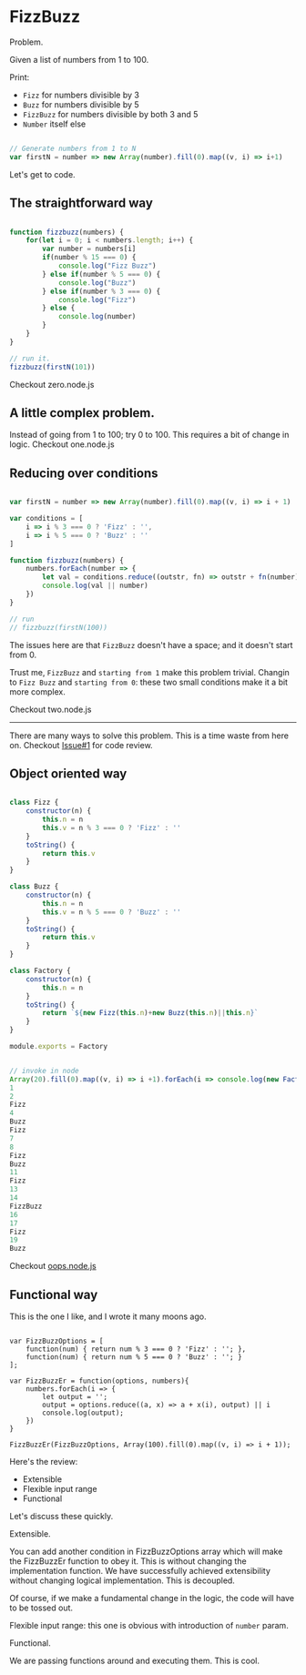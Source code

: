 # FizzBuzz

Problem.

Given a list of numbers from  1 to 100.

Print:

-    `Fizz` for numbers divisible by 3
-    `Buzz` for numbers divisible by 5
-    `FizzBuzz` for numbers divisible by both 3 and 5
-    `Number` itself else

```javascript

// Generate numbers from 1 to N
var firstN = number => new Array(number).fill(0).map((v, i) => i+1)

```

Let's get to code.

## The straightforward way

```javascript

function fizzbuzz(numbers) {
    for(let i = 0; i < numbers.length; i++) {
        var number = numbers[i]
        if(number % 15 === 0) {
            console.log("Fizz Buzz")
        } else if(number % 5 === 0) {
            console.log("Buzz")
        } else if(number % 3 === 0) {
            console.log("Fizz")
        } else {
            console.log(number)
        }
    }
}

// run it.
fizzbuzz(firstN(101))

```

Checkout zero.node.js

## A little complex problem.

Instead of going from 1 to 100; try 0 to 100. This requires a bit of change in logic. Checkout one.node.js

## Reducing over conditions

```javascript

var firstN = number => new Array(number).fill(0).map((v, i) => i + 1)

var conditions = [
    i => i % 3 === 0 ? 'Fizz' : '',
    i => i % 5 === 0 ? 'Buzz' : ''
]

function fizzbuzz(numbers) {
    numbers.forEach(number => {
        let val = conditions.reduce((outstr, fn) => outstr + fn(number), '')
        console.log(val || number)
    })
}

// run
// fizzbuzz(firstN(100))

```

The issues here are that `FizzBuzz` doesn't have a space; and it doesn't start from 0.

Trust me, `FizzBuzz` and `starting from 1` make this problem trivial. Changin to `Fizz Buzz` and `starting from 0`: these two small conditions make it a bit more complex.

Checkout two.node.js

---

There are many ways to solve this problem. This is a time waste from here on. Checkout [Issue#1](https://github.com/m1yh3m/blog/issues/1) for code review.

## Object oriented way

```javascript

class Fizz {
    constructor(n) {
        this.n = n
        this.v = n % 3 === 0 ? 'Fizz' : ''
    }
    toString() {
        return this.v
    }
}

class Buzz {
    constructor(n) {
        this.n = n
        this.v = n % 5 === 0 ? 'Buzz' : ''
    }
    toString() {
        return this.v
    }
}

class Factory {
    constructor(n) {
        this.n = n
    }
    toString() {
        return `${new Fizz(this.n)+new Buzz(this.n)||this.n}`
    }
}

module.exports = Factory


// invoke in node
Array(20).fill(0).map((v, i) => i +1).forEach(i => console.log(new Factory(i).toString()))
1
2
Fizz
4
Buzz
Fizz
7
8
Fizz
Buzz
11
Fizz
13
14
FizzBuzz
16
17
Fizz
19
Buzz
```

Checkout [oops.node.js](./oops.node.js)

## Functional way

This is the one I like, and I wrote it many moons ago.

```javascrip

var FizzBuzzOptions = [
    function(num) { return num % 3 === 0 ? 'Fizz' : ''; },
    function(num) { return num % 5 === 0 ? 'Buzz' : ''; }
];

var FizzBuzzEr = function(options, numbers){
    numbers.forEach(i => {
        let output = '';
        output = options.reduce((a, x) => a + x(i), output) || i
        console.log(output);
    })
}

FizzBuzzEr(FizzBuzzOptions, Array(100).fill(0).map((v, i) => i + 1));

```

Here's the review:

- Extensible
- Flexible input range
- Functional

Let's discuss these quickly.

Extensible.

You can add another condition in FizzBuzzOptions array which will make the FizzBuzzEr function to obey it. This is without changing the implementation function. We have successfully achieved extensibility without changing logical implementation. This is decoupled.

Of course, if we make a fundamental change in the logic, the code will have to be tossed out.

Flexible input range: this one is obvious with introduction of `number` param.

Functional.

We are passing functions around and executing them. This is cool. 

